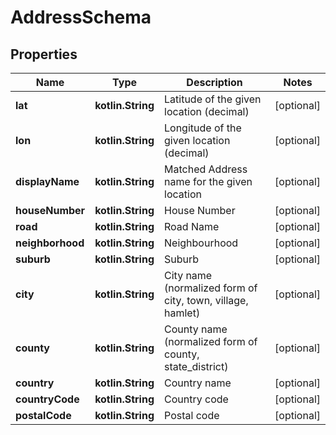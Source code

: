 
# AddressSchema

## Properties
Name | Type | Description | Notes
------------ | ------------- | ------------- | -------------
**lat** | **kotlin.String** | Latitude of the given location (decimal) |  [optional]
**lon** | **kotlin.String** | Longitude of the given location (decimal) |  [optional]
**displayName** | **kotlin.String** | Matched Address name for the given location |  [optional]
**houseNumber** | **kotlin.String** | House Number |  [optional]
**road** | **kotlin.String** | Road Name |  [optional]
**neighborhood** | **kotlin.String** | Neighbourhood |  [optional]
**suburb** | **kotlin.String** | Suburb |  [optional]
**city** | **kotlin.String** | City name (normalized form of city, town, village, hamlet) |  [optional]
**county** | **kotlin.String** | County name (normalized form of county, state_district) |  [optional]
**country** | **kotlin.String** | Country name |  [optional]
**countryCode** | **kotlin.String** | Country code |  [optional]
**postalCode** | **kotlin.String** | Postal code |  [optional]



